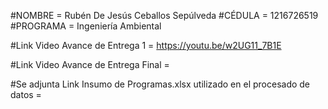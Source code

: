 #NOMBRE = Rubén De Jesús Ceballos Sepúlveda 
#CÉDULA = 1216726519 
#PROGRAMA = Ingeniería Ambiental

#Link Video Avance de Entrega 1 = https://youtu.be/w2UG11_7B1E

#Link Video Avance de Entrega Final = 

#Se adjunta Link Insumo de Programas.xlsx utilizado en el procesado de datos =
